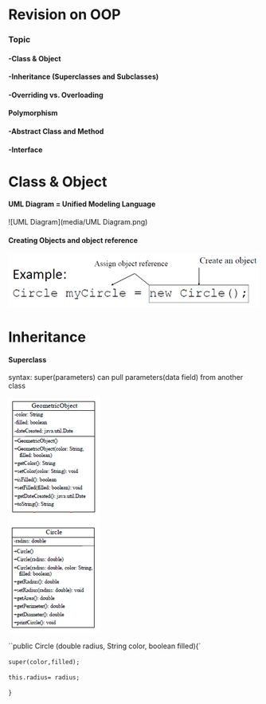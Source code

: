 

# Revision on OOP

### **Topic** 

#### -Class & Object

#### -Inheritance (Superclasses and Subclasses)

#### -Overriding vs. Overloading

#### Polymorphism

#### -Abstract Class and Method

#### -Interface



# Class & Object

#### UML Diagram = Unified Modeling Language



![UML Diagram](media/UML Diagram.png)
####

#### Creating Objects and object reference



![ExampleCreateObject](media/ExampleCreateObject.png)

#### 



# Inheritance

#### Superclass

syntax: super(parameters) can pull parameters(data field) from another class



![Superclass](media/Superclass.png)

``public Circle (double radius, String color, boolean filled){`

`super(color,filled);`

`this.radius= radius;`

`}`





